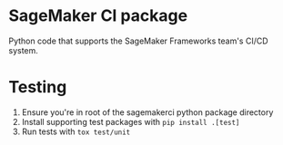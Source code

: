 # SageMaker CI package

Python code that supports the SageMaker Frameworks team's CI/CD system.

# Testing

1. Ensure you're in root of the sagemakerci python package directory
1. Install supporting test packages with `pip install .[test]`
1. Run tests with `tox test/unit`
